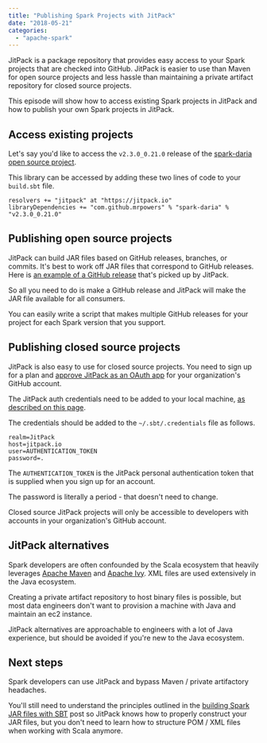 ```yaml
---
title: "Publishing Spark Projects with JitPack"
date: "2018-05-21"
categories: 
  - "apache-spark"
---
```


JitPack is a package repository that provides easy access to your Spark projects that are checked into GitHub. JitPack is easier to use than Maven for open source projects and less hassle than maintaining a private artifact repository for closed source projects.

This episode will show how to access existing Spark projects in JitPack and how to publish your own Spark projects in JitPack.

## Access existing projects

Let's say you'd like to access the `v2.3.0_0.21.0` release of the [spark-daria open source project](https://jitpack.io/#mrpowers/spark-daria).

This library can be accessed by adding these two lines of code to your `build.sbt` file.

```
resolvers += "jitpack" at "https://jitpack.io"
libraryDependencies += "com.github.mrpowers" % "spark-daria" % "v2.3.0_0.21.0"
```

## Publishing open source projects

JitPack can build JAR files based on GitHub releases, branches, or commits. It's best to work off JAR files that correspond to GitHub releases. Here is [an example of a GitHub release](https://github.com/MrPowers/spark-daria/releases/tag/v2.3.0_0.21.0) that's picked up by JitPack.

So all you need to do is make a GitHub release and JitPack will make the JAR file available for all consumers.

You can easily write a script that makes multiple GitHub releases for your project for each Spark version that you support.

## Publishing closed source projects

JitPack is also easy to use for closed source projects. You need to sign up for a plan and [approve JitPack as an OAuth app](https://help.github.com/articles/approving-oauth-apps-for-your-organization/) for your organization's GitHub account.

The JitPack auth credentials need to be added to your local machine, [as described on this page](https://jitpack.io/private#auth).

The credentials should be added to the `~/.sbt/.credentials` file as follows.

```
realm=JitPack
host=jitpack.io
user=AUTHENTICATION_TOKEN
password=.
```

The `AUTHENTICATION_TOKEN` is the JitPack personal authentication token that is supplied when you sign up for an account.

The password is literally a period - that doesn't need to change.

Closed source JitPack projects will only be accessible to developers with accounts in your organization's GitHub account.

## JitPack alternatives

Spark developers are often confounded by the Scala ecosystem that heavily leverages [Apache Maven](https://en.wikipedia.org/wiki/Apache_Maven) and [Apache Ivy](https://en.wikipedia.org/wiki/Apache_Ivy). XML files are used extensively in the Java ecosystem.

Creating a private artifact repository to host binary files is possible, but most data engineers don't want to provision a machine with Java and maintain an ec2 instance.

JitPack alternatives are approachable to engineers with a lot of Java experience, but should be avoided if you're new to the Java ecosystem.

## Next steps

Spark developers can use JitPack and bypass Maven / private artifactory headaches.

You'll still need to understand the principles outlined in the [building Spark JAR files with SBT](https://www.mungingdata.com/episodes/4-building-spark-jar-files-with-sbt) post so JitPack knows how to properly construct your JAR files, but you don't need to learn how to structure POM / XML files when working with Scala anymore.
